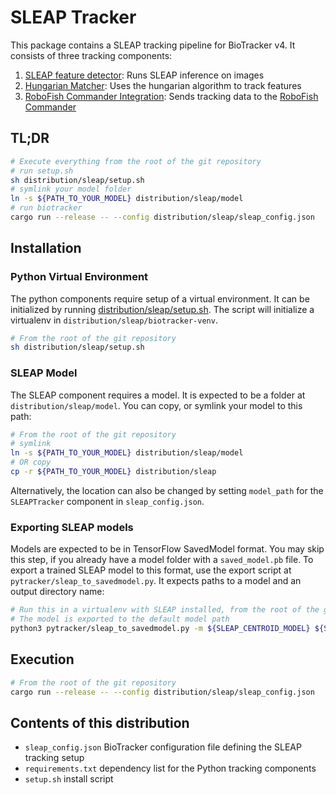# SLEAP Tracker

This package contains a SLEAP tracking pipeline for BioTracker v4. It consists
of three tracking components:

1. [SLEAP feature detector](../../pytracker/sleap_detector.py): Runs SLEAP inference on images
2. [Hungarian Matcher](../../src/biotracker/matcher.rs): Uses the hungarian algorithm to track features
3. [RoboFish Commander Integration](../../pytracker/robofish_commander.py): Sends tracking data to the [RoboFish Commander](https://git.imp.fu-berlin.de/bioroboticslab/robofish/commander)

## TL;DR

```bash
# Execute everything from the root of the git repository
# run setup.sh
sh distribution/sleap/setup.sh
# symlink your model folder
ln -s ${PATH_TO_YOUR_MODEL} distribution/sleap/model
# run biotracker
cargo run --release -- --config distribution/sleap/sleap_config.json
```

## Installation

### Python Virtual Environment

The python components require setup of a virtual environment. It can be
initialized by running [distribution/sleap/setup.sh](setup.sh). The script will
initialize a virtualenv in `distribution/sleap/biotracker-venv`.

```bash
# From the root of the git repository
sh distribution/sleap/setup.sh
```
### SLEAP Model

The SLEAP component requires a model. It is expected to be a folder at
`distribution/sleap/model`. You can copy, or symlink your model to this
path:

```bash
# From the root of the git repository
# symlink
ln -s ${PATH_TO_YOUR_MODEL} distribution/sleap/model
# OR copy
cp -r ${PATH_TO_YOUR_MODEL} distribution/sleap
```

Alternatively, the location can also be changed by setting `model_path` for the
`SLEAPTracker` component in `sleap_config.json`.

### Exporting SLEAP models

Models are expected to be in TensorFlow SavedModel format. You may skip this
step, if you already have a model folder with a `saved_model.pb` file. To
export a trained SLEAP model to this format, use the export script at
`pytracker/sleap_to_savedmodel.py`. It expects paths to a model and an output
directory name:

```bash
# Run this in a virtualenv with SLEAP installed, from the root of the git repository
# The model is exported to the default model path
python3 pytracker/sleap_to_savedmodel.py -m ${SLEAP_CENTROID_MODEL} ${SLEAP_INSTANCE_MODEL} -s distribution/sleap/model
```

## Execution

```bash
# From the root of the git repository
cargo run --release -- --config distribution/sleap/sleap_config.json
```

## Contents of this distribution

- `sleap_config.json` BioTracker configuration file defining the SLEAP tracking setup
- `requirements.txt` dependency list for the Python tracking components
- `setup.sh` install script
